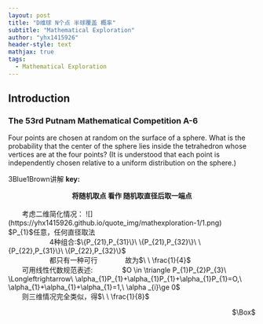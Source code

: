```yaml
---
layout: post
title: "D维球 N个点 半球覆盖 概率"
subtitle: "Mathematical Exploration"
author: "yhx1415926"
header-style: text
mathjax: true
tags:
  - Mathematical Exploration
---
```


## Introduction
### The 53rd Putnam Mathematical Competition A-6
Four points are chosen at random on the surface of a sphere. What is the probability that the center of the sphere lies inside the tetrahedron whose vertices are at the four points? (It is understood that each point is independently chosen relative to a uniform distribution on the sphere.)  

3Blue1Brown讲解 **key:**<br>
<center><b>将随机取点 看作 随机取直径后取一端点</b></center><br>
&emsp;&emsp;考虑二维简化情况：
![](https://yhx1415926.github.io/quote_img/mathexploration-1/1.png)
&emsp;&emsp;&emsp;&emsp;$P_{1}$任意，任何直径取法<br>
&emsp;&emsp;&emsp;&emsp;&emsp;&emsp;4种组合:$\{P_{21},P_{31}\}\ \{P_{21},P_{32}\}\ \{P_{22},P_{31}\}\ \{P_{22},P_{32}\}$<br>
&emsp;&emsp;&emsp;&emsp;&emsp;&emsp;都只有一种可行&emsp;&emsp;&emsp;&emsp;故为$\ \ \frac{1}{4}$<br>
&emsp;&emsp;可用线性代数规范表述:
&emsp;&emsp;&emsp;&emsp;$O \in \triangle P_{1}P_{2}P_{3}\ \Longleftrightarrow\ \alpha_{1}P_{1}+\alpha_{1}P_{1}+\alpha_{1}P_{1}=O,\ \alpha_{1}+\alpha_{1}+\alpha_{1}=1,\ \alpha _{i}\ge 0$<br>
&emsp;&emsp;则三维情况完全类似，得$\ \ \frac{1}{8}$<br>
<p align="right">$\Box$</p><br>
